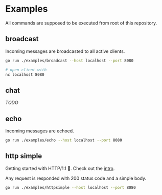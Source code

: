 # Examples

All commands are supposed to be executed from root of this repository.

## broadcast

Incoming messages are broadcasted to all active clients.

```sh
go run ./examples/broadcast --host localhost --port 8080

# open client with
nc localhost 8080
```

## chat

*TODO*

## echo

Incoming messages are echoed.

```sh
go run ./examples/echo --host localhost --port 8080
```

## http simple

Getting started with HTTP/1.1 🚀. Check out the [intro](httpsimple/).

Any request is responded with 200 status code and a simple body.

```sh
go run ./examples/httpsimple --host localhost --port 8080
```
